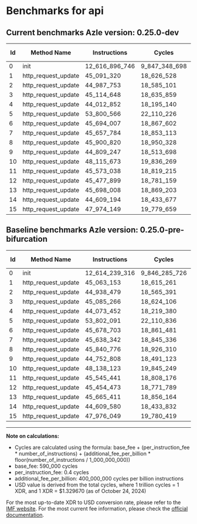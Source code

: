# Benchmarks for api

## Current benchmarks Azle version: 0.25.0-dev

| Id  | Method Name         | Instructions   | Cycles        | USD           | USD/Million Calls | Change                              |
| --- | ------------------- | -------------- | ------------- | ------------- | ----------------- | ----------------------------------- |
| 0   | init                | 12_616_896_746 | 9_847_348_698 | $0.0130937241 | $13_093.72        | <font color="red">+2_657_430</font> |
| 1   | http_request_update | 45_091_320     | 18_626_528    | $0.0000247671 | $24.76            | <font color="red">+28_167</font>    |
| 2   | http_request_update | 44_987_753     | 18_585_101    | $0.0000247121 | $24.71            | <font color="red">+49_274</font>    |
| 3   | http_request_update | 45_114_648     | 18_635_859    | $0.0000247795 | $24.77            | <font color="red">+29_382</font>    |
| 4   | http_request_update | 44_012_852     | 18_195_140    | $0.0000241935 | $24.19            | <font color="green">-60_600</font>  |
| 5   | http_request_update | 53_800_566     | 22_110_226    | $0.0000293993 | $29.39            | <font color="green">-1_525</font>   |
| 6   | http_request_update | 45_694_007     | 18_867_602    | $0.0000250877 | $25.08            | <font color="red">+15_304</font>    |
| 7   | http_request_update | 45_657_784     | 18_853_113    | $0.0000250684 | $25.06            | <font color="red">+19_442</font>    |
| 8   | http_request_update | 45_900_820     | 18_950_328    | $0.0000251977 | $25.19            | <font color="red">+60_044</font>    |
| 9   | http_request_update | 44_809_247     | 18_513_698    | $0.0000246171 | $24.61            | <font color="red">+56_439</font>    |
| 10  | http_request_update | 48_115_673     | 19_836_269    | $0.0000263757 | $26.37            | <font color="green">-22_450</font>  |
| 11  | http_request_update | 45_573_038     | 18_819_215    | $0.0000250233 | $25.02            | <font color="red">+27_597</font>    |
| 12  | http_request_update | 45_477_899     | 18_781_159    | $0.0000249727 | $24.97            | <font color="red">+23_426</font>    |
| 13  | http_request_update | 45_698_008     | 18_869_203    | $0.0000250898 | $25.08            | <font color="red">+32_597</font>    |
| 14  | http_request_update | 44_609_194     | 18_433_677    | $0.0000245107 | $24.51            | <font color="green">-386</font>     |
| 15  | http_request_update | 47_974_149     | 19_779_659    | $0.0000263004 | $26.30            | <font color="green">-1_900</font>   |

## Baseline benchmarks Azle version: 0.25.0-pre-bifurcation

| Id  | Method Name         | Instructions   | Cycles        | USD           | USD/Million Calls |
| --- | ------------------- | -------------- | ------------- | ------------- | ----------------- |
| 0   | init                | 12_614_239_316 | 9_846_285_726 | $0.0130923107 | $13_092.31        |
| 1   | http_request_update | 45_063_153     | 18_615_261    | $0.0000247522 | $24.75            |
| 2   | http_request_update | 44_938_479     | 18_565_391    | $0.0000246858 | $24.68            |
| 3   | http_request_update | 45_085_266     | 18_624_106    | $0.0000247639 | $24.76            |
| 4   | http_request_update | 44_073_452     | 18_219_380    | $0.0000242258 | $24.22            |
| 5   | http_request_update | 53_802_091     | 22_110_836    | $0.0000294001 | $29.40            |
| 6   | http_request_update | 45_678_703     | 18_861_481    | $0.0000250795 | $25.07            |
| 7   | http_request_update | 45_638_342     | 18_845_336    | $0.0000250581 | $25.05            |
| 8   | http_request_update | 45_840_776     | 18_926_310    | $0.0000251657 | $25.16            |
| 9   | http_request_update | 44_752_808     | 18_491_123    | $0.0000245871 | $24.58            |
| 10  | http_request_update | 48_138_123     | 19_845_249    | $0.0000263876 | $26.38            |
| 11  | http_request_update | 45_545_441     | 18_808_176    | $0.0000250087 | $25.00            |
| 12  | http_request_update | 45_454_473     | 18_771_789    | $0.0000249603 | $24.96            |
| 13  | http_request_update | 45_665_411     | 18_856_164    | $0.0000250725 | $25.07            |
| 14  | http_request_update | 44_609_580     | 18_433_832    | $0.0000245109 | $24.51            |
| 15  | http_request_update | 47_976_049     | 19_780_419    | $0.0000263014 | $26.30            |

---

**Note on calculations:**

-   Cycles are calculated using the formula: base_fee + (per_instruction_fee \* number_of_instructions) + (additional_fee_per_billion \* floor(number_of_instructions / 1_000_000_000))
-   base_fee: 590_000 cycles
-   per_instruction_fee: 0.4 cycles
-   additional_fee_per_billion: 400_000_000 cycles per billion instructions
-   USD value is derived from the total cycles, where 1 trillion cycles = 1 XDR, and 1 XDR = $1.329670 (as of October 24, 2024)

For the most up-to-date XDR to USD conversion rate, please refer to the [IMF website](https://www.imf.org/external/np/fin/data/rms_sdrv.aspx).
For the most current fee information, please check the [official documentation](https://internetcomputer.org/docs/current/developer-docs/gas-cost#execution).
